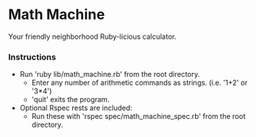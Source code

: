 # Math Machine

Your friendly neighborhood Ruby-licious calculator.

### Instructions
* Run 'ruby lib/math_machine.rb' from the root directory.
	* Enter any number of arithmetic commands as strings. (i.e. '1+2' or '3*4')
	* 'quit' exits the program.
* Optional Rspec rests are included:
	* Run these with 'rspec spec/math_machine_spec.rb' from the root directory.
